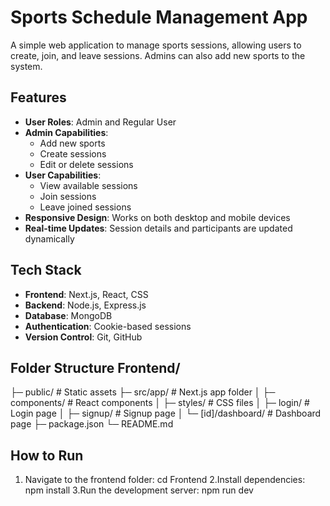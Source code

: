 # Sports Schedule Management App

A simple web application to manage sports sessions, allowing users to create, join, and leave sessions. Admins can also add new sports to the system.

## Features

- **User Roles**: Admin and Regular User
- **Admin Capabilities**:
  - Add new sports
  - Create sessions
  - Edit or delete sessions
- **User Capabilities**:
  - View available sessions
  - Join sessions
  - Leave joined sessions
- **Responsive Design**: Works on both desktop and mobile devices
- **Real-time Updates**: Session details and participants are updated dynamically

## Tech Stack

- **Frontend**: Next.js, React, CSS
- **Backend**: Node.js, Express.js
- **Database**: MongoDB
- **Authentication**: Cookie-based sessions
- **Version Control**: Git, GitHub

## Folder Structure                                                                                                                                            Frontend/
├─ public/ # Static assets
├─ src/app/ # Next.js app folder
│ ├─ components/ # React components
│ ├─ styles/ # CSS files
│ ├─ login/ # Login page
│ ├─ signup/ # Signup page
│ └─ [id]/dashboard/ # Dashboard page
├─ package.json
└─ README.md                                                                                                                                                      
## How to Run

1. Navigate to the frontend folder:
cd Frontend
     2.Install dependencies:                                                                                                                                    npm install 
        3.Run the development server:                                                                                                                           npm run dev 
                                         

